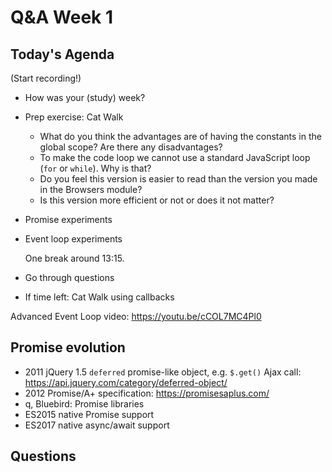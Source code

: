 <!-- cSpell:disable -->

# Q&A Week 1

## Today's Agenda

(Start recording!)

- How was your (study) week?
- Prep exercise: Cat Walk
  - What do you think the advantages are of having the constants in the global scope? Are there any disadvantages?
  - To make the code loop we cannot use a standard JavaScript loop (`for` or `while`). Why is that?
  - Do you feel this version is easier to read than the version you made in the Browsers module?
  - Is this version more efficient or not or does it not matter?
- Promise experiments
- Event loop experiments

  One break around 13:15.

- Go through questions

- If time left: Cat Walk using callbacks

Advanced Event Loop video: <https://youtu.be/cCOL7MC4Pl0>

## Promise evolution

- 2011 jQuery 1.5 `deferred` promise-like object, e.g. `$.get()` Ajax call: <https://api.jquery.com/category/deferred-object/>
- 2012 Promise/A+ specification: <https://promisesaplus.com/>
- q, Bluebird: Promise libraries
- ES2015 native Promise support
- ES2017 native async/await support

## Questions
